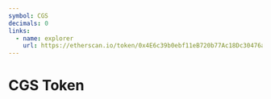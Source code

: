 ```yaml
---
symbol: CGS
decimals: 0
links:
  - name: explorer
    url: https://etherscan.io/token/0x4E6c39b0ebf11eB720b77Ac18Dc30476aedaAe6A
---
```


# CGS Token
